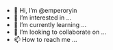 - 👋 Hi, I’m @emperoryin
- 👀 I’m interested in ...
- 🌱 I’m currently learning ...
- 💞️ I’m looking to collaborate on ...
- 📫 How to reach me ...

<!---
emperoryin/emperoryin is a ✨ special ✨ repository because its `README.md` (this file) appears on your GitHub profile.
You can click the Preview link to take a look at your changes.
--->
